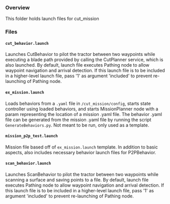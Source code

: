 ### Overview
This folder holds launch files for cut_mission

### Files

#### `cut_behavior.launch`
Launches CutBehavior to pilot the tractor between two waypoints while executing a blade path provided by calling the CutPlanner service, which is also launched. By default, launch file executes Pathing node to allow waypoint navigation and arrival detection. If this launch file is to be included in a higher-level launch file, pass '1' as argument 'included' to prevent re-launching of Pathing node.

#### `ex_mission.launch`
Loads behaviors from a `.yaml` file in `/cut_mission/config`, starts state controller using loaded behaviors, and starts MissionPlanner node with a param representing the location of a mission .yaml file. The behavior .yaml file can be generated from the mission .yaml file by running the script `GenerateBehaviors.py`. Not meant to be run, only used as a template.

#### `mission_p2p_test.launch`
Mission file based off of `ex_mission.launch` template. In addition to basic aspects, also includes necessary behavior launch files for P2PBehavior.

#### `scan_behavior.launch`
Launches ScanBehavior to pilot the tractor between two waypoints while scanning a surface and saving points to a file. By default, launch file executes Pathing node to allow waypoint navigation and arrival detection. If this launch file is to be included in a higher-level launch file, pass '1' as argument 'included' to prevent re-launching of Pathing node.
